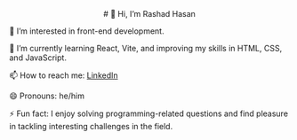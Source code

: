 <div align="center">
# 👋 Hi, I’m Rashad Hasan
</div>                                                                

👀 I’m interested in front-end development.

🌱 I’m currently learning React, Vite, and improving my skills in HTML, CSS, and JavaScript.

📫 How to reach me: [LinkedIn](https://www.linkedin.com/in/rashadhasanov23/)

😄 Pronouns: he/him

⚡ Fun fact: I enjoy solving programming-related questions and find pleasure in tackling interesting challenges in the field.
